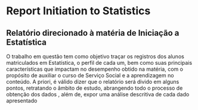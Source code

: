 # Report Initiation to Statistics
## Relatório direcionado à matéria de Iniciação a Estatística

O trabalho em questão tem como objetivo traçar os registros dos alunos matriculados em Estatística, o perfil
de cada um, bem como suas principais características que impactam no desempenho obtido na matéria, com
o propósito de auxiliar o curso de Serviço Social e a aprendizagem no conteúdo.
A priori, é válido dizer que o relatório será divido em alguns pontos, retratando o âmbito de estudo, abrangendo
todo o processo de obtenção dos dados , além de, expor uma análise descritiva de cada dado apresentado
